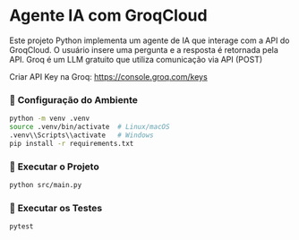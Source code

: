 
# Agente IA com GroqCloud

Este projeto Python implementa um agente de IA que interage com a API do GroqCloud. O usuário insere uma pergunta e a resposta é retornada pela API.
Groq é um LLM gratuito que utiliza comunicação via API (POST)

Criar API Key na Groq: https://console.groq.com/keys

### 🚀 **Configuração do Ambiente**
```bash
python -m venv .venv
source .venv/bin/activate  # Linux/macOS
.venv\\Scripts\\activate   # Windows
pip install -r requirements.txt
```

### 🔧 **Executar o Projeto**
```bash
python src/main.py
```

### 🧪 **Executar os Testes**
```bash
pytest
```
